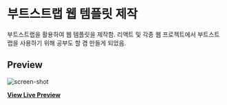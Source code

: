 # 부트스트랩 웹 템플릿 제작

부트스트랩을 활용하여 웹 템플릿을 제작함. 리액트 및 각종 웹 프로젝트에서 부트스트랩을 사용하기 위해 공부도 할 겸 만들게 되었음.


## Preview
![screen-shot](https://github.com/yung6699/bootstrap-template/blob/master/img/screen.png)

**[View Live Preview](https://yung6699.github.io/bootstrap-template/)**

